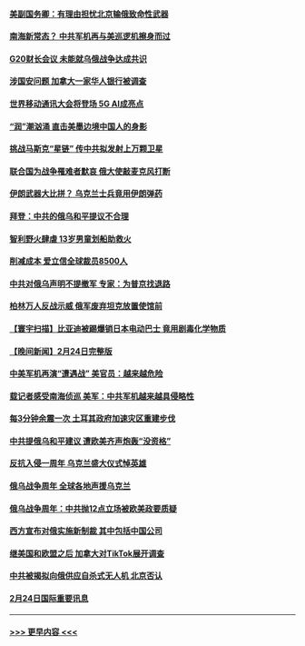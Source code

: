 #### [美副国务卿：有理由担忧北京输俄致命性武器](../pages/prog202/a103657353.md?t=02260643) 
#### [南海新常态？ 中共军机再与美巡逻机擦身而过](../pages/prog202/a103657323.md?t=02260643) 
#### [G20财长会议 未能就乌俄战争达成共识](../pages/prog202/a103657276.md?t=02260643) 
#### [涉国安问题 加拿大一家华人银行被调查](../pages/prog202/a103657298.md?t=02260643) 
#### [世界移动通讯大会将登场  5G AI成亮点](../pages/prog202/a103657279.md?t=02260643) 
#### [“润”潮汹涌  直击美墨边境中国人的身影](../pages/prog202/a103657280.md?t=02260643) 
#### [挑战马斯克“星链” 传中共拟发射上万颗卫星](../pages/prog202/a103657099.md?t=02260643) 
#### [联合国为战争罹难者默哀 俄大使敲麦克风打断](../pages/prog202/a103657127.md?t=02260643) 
#### [伊朗武器大比拼？ 乌克兰士兵竟用伊朗弹药](../pages/prog202/a103657102.md?t=02260643) 
#### [拜登：中共的俄乌和平提议不合理](../pages/prog202/a103657095.md?t=02260643) 
#### [智利野火肆虐 13岁男童划船助救火](../pages/prog202/a103657067.md?t=02260643) 
#### [削减成本 爱立信全球裁员8500人](../pages/prog202/a103657029.md?t=02260643) 
#### [中共对俄乌声明不提撤军 专家：为普京找退路](../pages/prog202/a103657015.md?t=02260643) 
#### [柏林万人反战示威 俄军废弃坦克放置使馆前](../pages/prog202/a103656976.md?t=02260643) 
#### [【寰宇扫描】比亚迪被踢爆销日本电动巴士 竟用剧毒化学物质](../pages/prog202/a103656898.md?t=02260643) 
#### [【晚间新闻】2月24日完整版](../pages/prog202/a103656903.md?t=02260643) 
#### [中美军机再演“遭遇战” 美官员：越来越危险](../pages/prog202/a103656919.md?t=02260643) 
#### [载记者感受南海侦巡 美军：中共军机越来越具侵略性](../pages/prog202/a103656922.md?t=02260643) 
#### [每3分钟余震一次 土耳其政府加速灾区重建步伐](../pages/prog202/a103656875.md?t=02260643) 
#### [中共提俄乌和平建议 遭欧美齐声炮轰“没资格”](../pages/prog202/a103656778.md?t=02260643) 
#### [反抗入侵一周年 乌克兰盛大仪式悼英雄](../pages/prog202/a103656772.md?t=02260643) 
#### [俄乌战争周年 全球各地声援乌克兰](../pages/prog202/a103656776.md?t=02260643) 
#### [俄乌战争周年：中共抛12点立场被欧美政要质疑](../pages/prog202/a103656643.md?t=02260643) 
#### [西方宣布对俄实施新制裁 其中包括中国公司](../pages/prog202/a103656620.md?t=02260643) 
#### [继美国和欧盟之后 加拿大对TikTok展开调查](../pages/prog202/a103656561.md?t=02260643) 
#### [中共被揭拟向俄供应自杀式无人机 北京否认](../pages/prog202/a103656492.md?t=02260643) 
#### [2月24日国际重要讯息](../pages/prog202/a103656443.md?t=02260643) 

----
#### [ >>> 更早内容 <<< ](../indexes/prog202-earlier.md)
